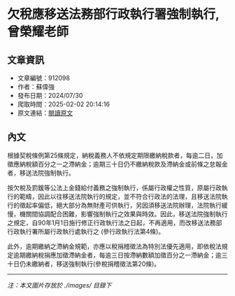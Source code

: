 # 欠稅應移送法務部行政執行署強制執行,曾榮耀老師

## 文章資訊
- 文章編號：912098
- 作者：蘇偉強
- 發布日期：2024/07/30
- 爬取時間：2025-02-02 20:14:16
- 原文連結：[閱讀原文](https://real-estate.get.com.tw/Columns/detail.aspx?no=912098)

## 內文
根據契稅條例第25條規定，納稅義務人不依規定期限繳納稅款者，每逾二日，加徵應納稅額百分之一之滯納金；逾期三十日仍不繳納稅款及滯納金或前條之怠報金者，移送法院強制執行。

按欠稅及罰鍰等公法上金錢給付義務之強制執行，係屬行政權之性質，原屬行政執行的範疇，因此以往移送法院執行的規定，並不符合行政法的法理，且移送法院執行的徵起率偏低，絕大部分為無財產可供執行，另因須移送法院辦理，法院執行緩慢，機關間協調配合困難，影響強制執行之效果與時效。因此，移送法院強制執行之規定，自90年1月1日施行修正行政執行法之日起，不再適用，而改移送法務部行政執行署所屬行政執行處執行之 (參行政執行法第4條)。

此外，逾期繳納之滯納金規範，亦應以稅捐稽徵法為特別法優先適用，即依稅法規定逾期繳納稅捐應加徵滯納金者，每逾三日按滯納數額加徵百分之一滯納金；逾三十日仍未繳納者，移送強制執行(參稅捐稽徵法第20條)。

---
*注：本文圖片存放於 ./images/ 目錄下*
